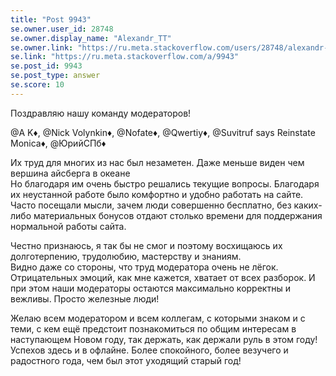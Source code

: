 ```yaml
---
title: "Post 9943"
se.owner.user_id: 28748
se.owner.display_name: "Alexandr_TT"
se.owner.link: "https://ru.meta.stackoverflow.com/users/28748/alexandr-tt"
se.link: "https://ru.meta.stackoverflow.com/a/9943"
se.post_id: 9943
se.post_type: answer
se.score: 10
---
```

<p>Поздравляю нашу  команду модераторов!   </p>

<p>@A K♦, @Nick Volynkin♦, @Nofate♦, @Qwertiy♦, @Suvitruf says Reinstate Monica♦, @ЮрийСПб♦</p>

<p>Их труд для многих из нас был незаметен. Даже меньше виден чем вершина айсберга в океане<br>
 Но благодаря им  очень быстро решались текущие вопросы. Благодаря их неустанной работе было комфортно и удобно работать на сайте.<br>
 Часто посещали мысли, зачем люди совершенно бесплатно, без каких-либо материальных бонусов отдают столько времени для поддержания нормальной работы сайта.</p>

<p>Честно признаюсь, я так бы не смог и поэтому восхищаюсь их долготерпению, трудолюбию, мастерству и знаниям.<br>
Видно даже со стороны, что труд модератора очень не лёгок.<br>
Отрицательных эмоций, как мне кажется, хватает от всех разборок. И при этом наши модераторы остаются максимально корректны и вежливы. Просто железные люди!   </p>

<p>Желаю всем модератором и всем коллегам, с которыми знаком и с теми, с кем ещё предстоит познакомиться по общим интересам  в наступающем Новом году, так держать, как держали руль в этом году! Успехов здесь и в офлайне. Более спокойного, более везучего и радостного года, чем был этот уходящий старый год! </p>
